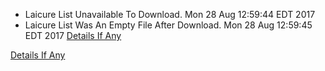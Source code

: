 * Laicure List Unavailable To Download. Mon 28 Aug 12:59:44 EDT 2017
* Laicure List Was An Empty File After Download. Mon 28 Aug 12:59:45 EDT 2017
[Details If Any](https://github.com/deathbybandaid/piholeparser/blob/master/RecentRunLogs/parsingscripts/actualparsing/90-Removing-Duplicate-Lines.log)

[Details If Any](https://github.com/deathbybandaid/piholeparser/blob/master/RecentRunLogs/parsingscripts/Laicure.md)

